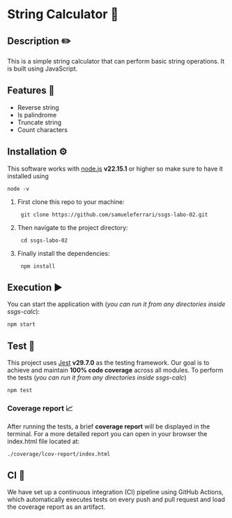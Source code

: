 # String Calculator 🧮 

## Description ✏️
This is a simple string calculator that can perform basic string operations. It is built using JavaScript. 

## Features 🚀
- Reverse string  
- Is palindrome 
- Truncate string 
- Count characters 

## Installation ⚙️
This software works with [node.js](https://nodejs.org) **v22.15.1** or higher so make sure to have it installed using 

    node -v 

1. First clone this repo to your machine: 
    
        git clone https://github.com/samueleferrari/ssgs-labo-02.git

2. Then navigate to the project directory:
    
        cd ssgs-labo-02

3. Finally install the dependencies:
    
        npm install

## Execution ▶️
You can start the application with (*you can run it from any directories inside ssgs-calc*):

    npm start 
   
## Test 🧪 
This project uses [Jest](https://jestjs.io/) **v29.7.0** as the testing framework. 
Our goal is to achieve and maintain **100% code coverage** across all modules.
To perform the tests (*you can run it from any directories inside ssgs-calc*)

    npm test

### Coverage report 📈
After running the tests, a brief **coverage report** will be displayed in the terminal.
For a more detailed report you can open in your browser the index.html file located at: 

    ./coverage/lcov-report/index.html

## CI 🔁
We have set up a continuous integration (CI) pipeline using GitHub Actions, which automatically executes tests on every push and pull request and load the coverage report as an artifact. 
